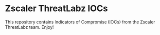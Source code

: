 # Zscaler ThreatLabz IOCs
This repository contains Indicators of Compromise (IOCs) from the Zscaler ThreatLabz team. Enjoy!
